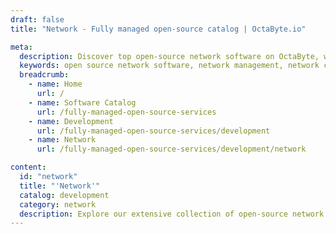 ```yaml
---
draft: false
title: "Network - Fully managed open-source catalog | OctaByte.io"

meta:
  description: Discover top open-source network software on OctaByte, where we manage installation, backups, updates, support, and maintenance, ensuring a seamless experience for network connectivity and management.
  keywords: open source network software, network management, network connectivity, OctaByte, network solutions, installation, backup services, software updates, network support, maintenance services, open-source solutions
  breadcrumb:
    - name: Home
      url: /
    - name: Software Catalog
      url: /fully-managed-open-source-services
    - name: Development
      url: /fully-managed-open-source-services/development
    - name: Network
      url: /fully-managed-open-source-services/development/network

content:
  id: "network"
  title: "'Network'"
  catalog: development
  category: network
  description: Explore our extensive collection of open-source network software on OctaByte, designed to enhance your network connectivity and management. From installation to continuous maintenance, we take care of every aspect, including regular backups, updates, and dedicated support. Whether you're managing a small network or a complex infrastructure, OctaByte ensures a smooth, hassle-free experience. Our team handles everything so you can focus on scaling your network with confidence. With OctaByte, network management is easier, more efficient, and fully automated, empowering your organization to stay ahead in today’s connected world.
---
```

